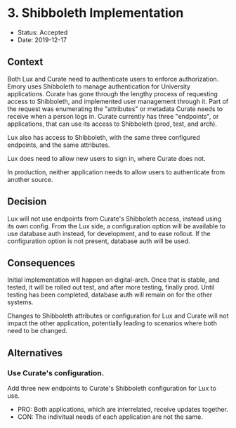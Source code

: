 # 3. Shibboleth Implementation

* Status: Accepted
* Date: 2019-12-17

## Context
Both Lux and Curate need to authenticate users to enforce authorization. Emory uses Shibboleth to manage
authentication for University applications. Curate has gone through the lengthy process of requesting access to
Shibboleth, and implemented user management through it. Part of the request was enumerating the "attributes" or
metadata Curate needs to receive when a person logs in. Curate currently has three "endpoints", or applications,
that can use its access to Shibboleth (prod, test, and arch).

Lux also has access to Shibboleth, with the same three configured endpoints, and the same attributes.

Lux does need to allow new users to sign in, where Curate does not.

In production, neither application needs to allow users to authenticate from another source.

## Decision
Lux will not use endpoints from Curate's Shibboleth access, instead using its own config. From the Lux side,
a configuration option will be available to use database auth instead, for development, and to ease rollout.
If the configuration option is not present, database auth will be used.

## Consequences
Initial implementation will happen on digital-arch. Once that is stable, and tested, it will be rolled out
test, and after more testing, finally prod. Until testing has been completed, database auth will remain on for
the other systems.

Changes to Shibboleth attributes or configuration for Lux and Curate will not impact the other application,
potentially leading to scenarios where both need to be changed.

## Alternatives

### Use Curate's configuration.
Add three new endpoints to Curate's Shibboleth configuration for Lux to use.
- PRO: Both applications, which are interrelated, receive updates together.
- CON: The indivitual needs of each application are not the same.
